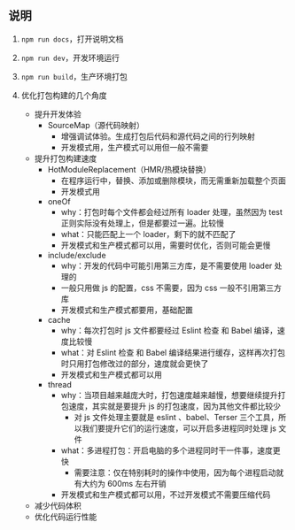 ## 说明

1. `npm run docs`，打开说明文档

2. `npm run dev`，开发环境运行

3. `npm run build`，生产环境打包

4. 优化打包构建的几个角度
   - 提升开发体验
     - SourceMap（源代码映射）
       - 增强调试体验。生成打包后代码和源代码之间的行列映射
       - 开发模式用，生产模式可以用但一般不需要
   - 提升打包构建速度
     - HotModuleReplacement（HMR/热模块替换）
       - 在程序运行中，替换、添加或删除模块，而无需重新加载整个页面
       - 开发模式用
     - oneOf
       - why：打包时每个文件都会经过所有 loader 处理，虽然因为 test 正则实际没有处理上，但是都要过一遍。比较慢
       - what：只能匹配上一个 loader，剩下的就不匹配了
       - 开发模式和生产模式都可以用，需要时优化，否则可能会更慢
     - include/exclude
       - why：开发的代码中可能引用第三方库，是不需要使用 loader 处理的
       - 一般只用做 js 的配置，css 不需要，因为 css 一般不引用第三方库
       - 开发模式和生产模式都要用，基础配置
     - cache
       - why：每次打包时 js 文件都要经过 Eslint 检查 和 Babel 编译，速度比较慢
       - what：对 Eslint 检查 和 Babel 编译结果进行缓存，这样再次打包时只用打包修改过的部分，速度就会更快了
       - 开发模式和生产模式都可以用
     - thread
       - why：当项目越来越庞大时，打包速度越来越慢，想要继续提升打包速度，其实就是要提升 js 的打包速度，因为其他文件都比较少
         - 对 js 文件处理主要就是 eslint 、babel、Terser 三个工具，所以我们要提升它们的运行速度，可以开启多进程同时处理 js 文件
       - what：多进程打包：开启电脑的多个进程同时干一件事，速度更快
         - 需要注意：仅在特别耗时的操作中使用，因为每个进程启动就有大约为 600ms 左右开销
       - 开发模式和生产模式都可以用，不过开发模式不需要压缩代码
   - 减少代码体积
   - 优化代码运行性能
   

